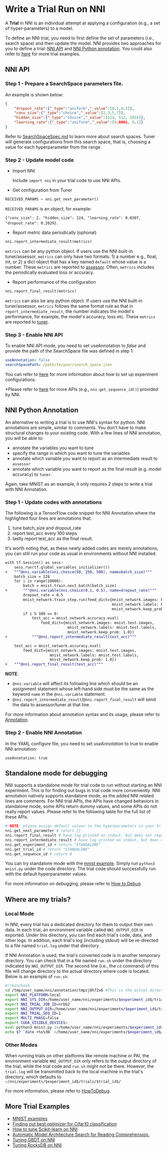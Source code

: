 # Write a Trial Run on NNI

A **Trial** in NNI is an individual attempt at applying a configuration (e.g., a set of hyper-parameters) to a model.

To define an NNI trial, you need to first define the set of parameters (i.e., search space) and then update the model. NNI provides two approaches for you to define a trial: [NNI API](#nni-api) and [NNI Python annotation](#nni-annotation). You could also refer to [here](#more-examples) for more trial examples.

<a name="nni-api"></a>
## NNI API

### Step 1 - Prepare a SearchSpace parameters file.

An example is shown below:

```json
{
    "dropout_rate":{"_type":"uniform","_value":[0.1,0.5]},
    "conv_size":{"_type":"choice","_value":[2,3,5,7]},
    "hidden_size":{"_type":"choice","_value":[124, 512, 1024]},
    "learning_rate":{"_type":"uniform","_value":[0.0001, 0.1]}
}
```

Refer to [SearchSpaceSpec.md](../Tutorial/SearchSpaceSpec.md) to learn more about search spaces. Tuner will generate configurations from this search space, that is, choosing a value for each hyperparameter from the range.

### Step 2 - Update model code

- Import NNI

    Include `import nni` in your trial code to use NNI APIs.

- Get configuration from Tuner

```python
RECEIVED_PARAMS = nni.get_next_parameter()
```

`RECEIVED_PARAMS` is an object, for example:

`{"conv_size": 2, "hidden_size": 124, "learning_rate": 0.0307, "dropout_rate": 0.2029}`.

- Report metric data periodically (optional)

```python
nni.report_intermediate_result(metrics)
```

`metrics` can be any python object. If users use the NNI built-in tuner/assessor, `metrics` can only have two formats: 1) a number e.g., float, int, or 2) a dict object that has a key named `default` whose value is a number. These `metrics` are reported to [assessor](../Assessor/BuiltinAssessor.md). Often, `metrics` includes the periodically evaluated loss or accuracy.

- Report performance of the configuration

```python
nni.report_final_result(metrics)
```
`metrics` can also be any python object. If users use the NNI built-in tuner/assessor, `metrics` follows the same format rule as that in `report_intermediate_result`, the number indicates the model's performance, for example, the model's accuracy, loss etc. These `metrics` are reported to [tuner](../Tuner/BuiltinTuner.md).

### Step 3 - Enable NNI API

To enable NNI API mode, you need to set useAnnotation to *false* and provide the path of the SearchSpace file was defined in step 1:

```yaml
useAnnotation: false
searchSpacePath: /path/to/your/search_space.json
```

You can refer to [here](../Tutorial/ExperimentConfig.md) for more information about how to set up experiment configurations.

*Please refer to [here](https://nni.readthedocs.io/en/latest/sdk_reference.html) for more APIs (e.g., `nni.get_sequence_id()`) provided by NNI.

<a name="nni-annotation"></a>
## NNI Python Annotation

An alternative to writing a trial is to use NNI's syntax for python. NNI annotations are simple, similar to comments. You don't have to make structural changes to your existing code. With a few lines of NNI annotation, you will be able to:

* annotate the variables you want to tune
* specify the range  in which you want to tune the variables
* annotate which variable you want to report as an intermediate result to `assessor`
* annotate which variable you want to report as the final result (e.g. model accuracy) to `tuner`.

Again, take MNIST as an example, it only requires 2 steps to write a trial with NNI Annotation.

### Step 1 - Update codes with annotations

The following is a TensorFlow code snippet for NNI Annotation where the highlighted four lines are annotations that:
  1. tune batch\_size and dropout\_rate
  2. report test\_acc every 100 steps
  3. lastly report test\_acc as the final result.

It's worth noting that, as these newly added codes are merely annotations, you can still run your code as usual in environments without NNI installed.

```diff
with tf.Session() as sess:
    sess.run(tf.global_variables_initializer())
+   """@nni.variable(nni.choice(50, 250, 500), name=batch_size)"""
    batch_size = 128
    for i in range(10000):
        batch = mnist.train.next_batch(batch_size)
+       """@nni.variable(nni.choice(0.1, 0.5), name=dropout_rate)"""
        dropout_rate = 0.5
        mnist_network.train_step.run(feed_dict={mnist_network.images: batch[0],
                                                mnist_network.labels: batch[1],
                                                mnist_network.keep_prob: dropout_rate})
        if i % 100 == 0:
            test_acc = mnist_network.accuracy.eval(
                feed_dict={mnist_network.images: mnist.test.images,
                            mnist_network.labels: mnist.test.labels,
                            mnist_network.keep_prob: 1.0})
+           """@nni.report_intermediate_result(test_acc)"""

    test_acc = mnist_network.accuracy.eval(
        feed_dict={mnist_network.images: mnist.test.images,
                    mnist_network.labels: mnist.test.labels,
                    mnist_network.keep_prob: 1.0})
+   """@nni.report_final_result(test_acc)"""
```

**NOTE**:
- `@nni.variable` will affect its following line which should be an assignment statement whose left-hand side must be the same as the keyword `name` in the `@nni.variable` statement.
- `@nni.report_intermediate_result`/`@nni.report_final_result` will send the data to assessor/tuner at that line.

For more information about annotation syntax and its usage, please refer to [Annotation](../Tutorial/AnnotationSpec.md).


### Step 2 - Enable NNI Annotation

In the YAML configure file, you need to set *useAnnotation* to true to enable NNI annotation:
```
useAnnotation: true
```

## Standalone mode for debugging

NNI supports a standalone mode for trial code to run without starting an NNI experiment. This is for finding out bugs in trial code more conveniently. NNI annotation natively supports standalone mode, as the added NNI related lines are comments. For NNI trial APIs, the APIs have changed behaviors in standalone mode, some APIs return dummy values, and some APIs do not really report values. Please refer to the following table for the full list of these APIs.
```python
# NOTE: please assign default values to the hyperparameters in your trial code
nni.get_next_parameter # return {}
nni.report_final_result # have log printed on stdout, but does not report
nni.report_intermediate_result # have log printed on stdout, but does not report
nni.get_experiment_id # return "STANDALONE"
nni.get_trial_id # return "STANDALONE"
nni.get_sequence_id # return 0
```

You can try standalone mode with the [mnist example](https://github.com/microsoft/nni/tree/master/examples/trials/mnist-tfv1). Simply run `python3 mnist.py` under the code directory. The trial code should successfully run with the default hyperparameter values.

For more information on debugging, please refer to [How to Debug](../Tutorial/HowToDebug.md)

## Where are my trials?

### Local Mode

In NNI, every trial has a dedicated directory for them to output their own data. In each trial, an environment variable called `NNI_OUTPUT_DIR` is exported. Under this directory, you can find each trial's code, data, and other logs. In addition, each trial's log (including stdout) will be re-directed to a file named `trial.log` under that directory.

If NNI Annotation is used, the trial's converted code is in another temporary directory. You can check that in a file named `run.sh` under the directory indicated by `NNI_OUTPUT_DIR`. The second line (i.e., the `cd` command) of this file will change directory to the actual directory where code is located. Below is an example of `run.sh`:

```bash
#!/bin/bash
cd /tmp/user_name/nni/annotation/tmpzj0h72x6 #This is the actual directory
export NNI_PLATFORM=local
export NNI_SYS_DIR=/home/user_name/nni/experiments/$experiment_id$/trials/$trial_id$
export NNI_TRIAL_JOB_ID=nrbb2
export NNI_OUTPUT_DIR=/home/user_name/nni/experiments/$eperiment_id$/trials/$trial_id$
export NNI_TRIAL_SEQ_ID=1
export MULTI_PHASE=false
export CUDA_VISIBLE_DEVICES=
eval python3 mnist.py 2>/home/user_name/nni/experiments/$experiment_id$/trials/$trial_id$/stderr
echo $? `date +%s%3N` >/home/user_name/nni/experiments/$experiment_id$/trials/$trial_id$/.nni/state
```

### Other Modes

When running trials on other platforms like remote machine or PAI, the environment variable `NNI_OUTPUT_DIR` only refers to the output directory of the trial, while the trial code and `run.sh` might not be there. However, the `trial.log` will be transmitted back to the local machine in the trial's directory, which defaults to `~/nni/experiments/$experiment_id$/trials/$trial_id$/`

For more information, please refer to [HowToDebug](../Tutorial/HowToDebug.md).

<a name="more-examples"></a>
## More Trial Examples

* [MNIST examples](MnistExamples.md)
* [Finding out best optimizer for Cifar10 classification](Cifar10Examples.md)
* [How to tune Scikit-learn on NNI](SklearnExamples.md)
* [Automatic Model Architecture Search for Reading Comprehension.](SquadEvolutionExamples.md)
* [Tuning GBDT on NNI](GbdtExample.md)
* [Tuning RocksDB on NNI](RocksdbExamples.md)
